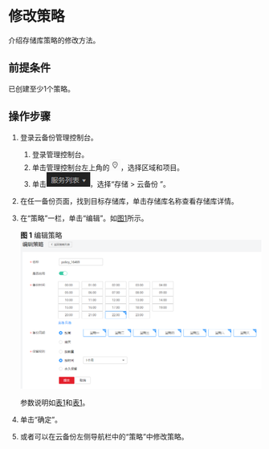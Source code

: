 # 修改策略<a name="cbr_03_0027"></a>

介绍存储库策略的修改方法。

## 前提条件<a name="section15453010184119"></a>

已创建至少1个策略。

## 操作步骤<a name="section15981174344112"></a>

1.  登录云备份管理控制台。
    1.  登录管理控制台。
    2.  单击管理控制台左上角的![](figures/icon-region.png)，选择区域和项目。
    3.  单击![](figures/icon-list.png)，选择“存储 \> 云备份 ”。

2.  在任一备份页面，找到目标存储库，单击存储库名称查看存储库详情。
3.  在“策略”一栏，单击“编辑”。如[图1](#fig12897922174518)所示。

    **图 1**  编辑策略<a name="fig12897922174518"></a>  
    ![](figures/编辑策略.png "编辑策略")

    参数说明如[表1](创建存储库备份策略.md#table18975142115146)和[表1](创建存储库复制策略.md#table18975142115146)。

4.  单击“确定”。
5.  或者可以在云备份左侧导航栏中的“策略”中修改策略。

